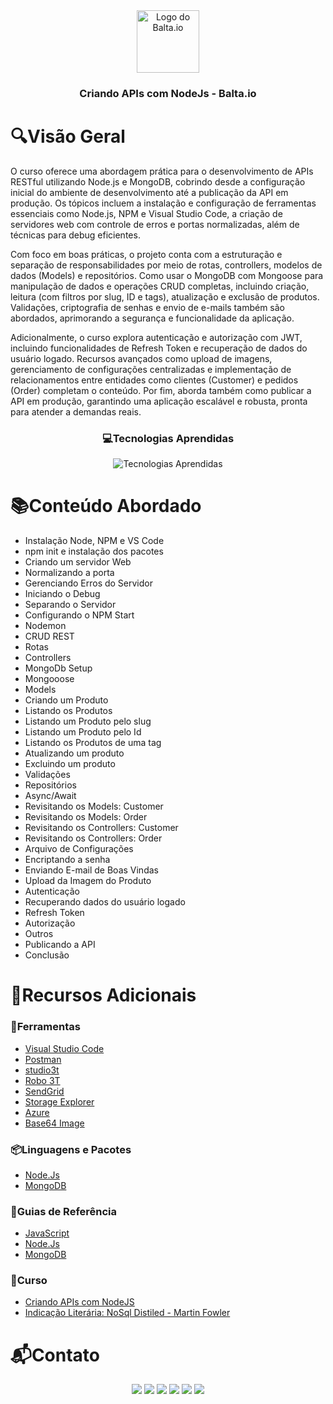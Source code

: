 <div align="center">
  <img height="100px" src="https://iconsverse.vercel.app/icons?i=balta" alt="Logo do Balta.io" />
  <h3 align="center">Criando APIs com NodeJs - Balta.io</h3>
</div>

# 🔍Visão Geral
  O curso oferece uma abordagem prática para o desenvolvimento de APIs RESTful utilizando Node.js e MongoDB, cobrindo desde a configuração inicial do ambiente de desenvolvimento até a publicação da API em produção. Os tópicos incluem a instalação e configuração de ferramentas essenciais como Node.js, NPM e Visual Studio Code, a criação de servidores web com controle de erros e portas normalizadas, além de técnicas para debug eficientes.

  Com foco em boas práticas, o projeto conta com a estruturação e separação de responsabilidades por meio de rotas, controllers, modelos de dados (Models) e repositórios. Como usar o MongoDB com Mongoose para manipulação de dados e operações CRUD completas, incluindo criação, leitura (com filtros por slug, ID e tags), atualização e exclusão de produtos. Validações, criptografia de senhas e envio de e-mails também são abordados, aprimorando a segurança e funcionalidade da aplicação.

  Adicionalmente, o curso explora autenticação e autorização com JWT, incluindo funcionalidades de Refresh Token e recuperação de dados do usuário logado. Recursos avançados como upload de imagens, gerenciamento de configurações centralizadas e implementação de relacionamentos entre entidades como clientes (Customer) e pedidos (Order) completam o conteúdo. Por fim, aborda também como publicar a API em produção, garantindo uma aplicação escalável e robusta, pronta para atender a demandas reais.
  <div align="center">
    <h3> 💻Tecnologias Aprendidas</h3>
    <img src="https://iconsverse.vercel.app/icons?i=js,nodejs,mongodb,postman,azure" alt="Tecnologias Aprendidas">
  </div>

# 📚Conteúdo Abordado 
  * Instalação Node, NPM e VS Code
  * npm init e instalação dos pacotes
  * Criando um servidor Web
  * Normalizando a porta
  * Gerenciando Erros do Servidor
  * Iniciando o Debug
  * Separando o Servidor
  * Configurando o NPM Start
  * Nodemon
  * CRUD REST
  * Rotas
  * Controllers
  * MongoDb Setup
  * Mongooose
  * Models
  * Criando um Produto
  * Listando os Produtos
  * Listando um Produto pelo slug
  * Listando um Produto pelo Id
  * Listando os Produtos de uma tag
  * Atualizando um produto
  * Excluindo um produto
  * Validações
  * Repositórios
  * Async/Await
  * Revisitando os Models: Customer
  * Revisitando os Models: Order
  * Revisitando os Controllers: Customer
  * Revisitando os Controllers: Order
  * Arquivo de Configurações
  * Encriptando a senha
  * Enviando E-mail de Boas Vindas
  * Upload da Imagem do Produto
  * Autenticação
  * Recuperando dados do usuário logado
  * Refresh Token
  * Autorização
  * Outros
  * Publicando a API
  * Conclusão

# 🔗Recursos Adicionais
### 🔧Ferramentas
  - <a href="https://code.visualstudio.com/download">Visual Studio Code</a>
  - <a href="https://www.postman.com/downloads/">Postman</a>
  - <a href="https://studio3t.com/">studio3t</a>
  - <a href="https://robomongo.org/">Robo 3T</a>
  - <a href="https://sendgrid.com">SendGrid</a>
  - <a href="https://storageexplorer.com">Storage Explorer</a>
  - <a href="https://portal.azure.com">Azure</a>
  - <a href="https://www.base64-image.de">Base64 Image</a>

### 📦Linguagens e Pacotes
  - <a href="https://nodejs.org/en/download/package-manager">Node.Js</a>
  - <a href="https://www.mongodb.com/">MongoDB</a>

### 📖Guias de Referência
  - <a href="https://developer.mozilla.org/en-US/docs/Web/JavaScript">JavaScript</a>
  - <a href="https://nodejs.org/docs/latest/api/">Node.Js</a>
  - <a href="https://www.mongodb.com/pt-br/docs/">MongoDB</a>
  
### 📎Curso
  - <a href="https://www.youtube.com/watch?v=wDWdqlYxfcw&list=PLHlHvK2lnJndvvycjBqQAbgEDqXxKLoqn">Criando APIs com NodeJS</a>
  - <a href="https://www.amazon.com.br/s?k=martin+fowler+nosql&adgrpid=1136895682079408&hvadid=71056149434608&hvbmt=bp&hvdev=c&hvlocphy=20&hvnetw=s&hvqmt=p&hvtargid=kwd-71056564633581%3Aloc-20&hydadcr=16110_13561035&tag=msndesktopsta-20&ref=pd_sl_66uge0egt6_p">Indicação Literária: NoSql Distiled - Martin Fowler</a>
  

# 📬Contato
<div align="center"> 
  <a href="https://github.com/Paulo-Alvares"><img src="https://img.shields.io/badge/GitHub-000000?style=for-the-badge&logo=github&logoColor=white"></a>
  <a href = "mailto:pauloalvares66@gmail.com"><img src="https://img.shields.io/badge/Gmail-D14836?style=for-the-badge&logo=gmail&logoColor=white"></a>
  <a href="https://www.linkedin.com/in/paulo-alvares/"><img src="https://img.shields.io/badge/-LinkedIn-%230077B5?style=for-the-badge&logo=linkedin&logoColor=white"></a> 
  <a href="https://www.instagram.com/paulo_10111/"><img src="https://img.shields.io/badge/-Instagram-%23E4405F?style=for-the-badge&logo=instagram&logoColor=white"></a>
  <a href="https://www.facebook.com/paulogabriel.alvares"><img src="https://img.shields.io/badge/Facebook-1877F2?style=for-the-badge&logo=facebook&logoColor=white"></a>
  <a href="https://codepen.io/Poulos-Alvares"><img src="https://img.shields.io/badge/Codepen-000000?style=for-the-badge&logo=codepen&logoColor=white"></a>
</div>